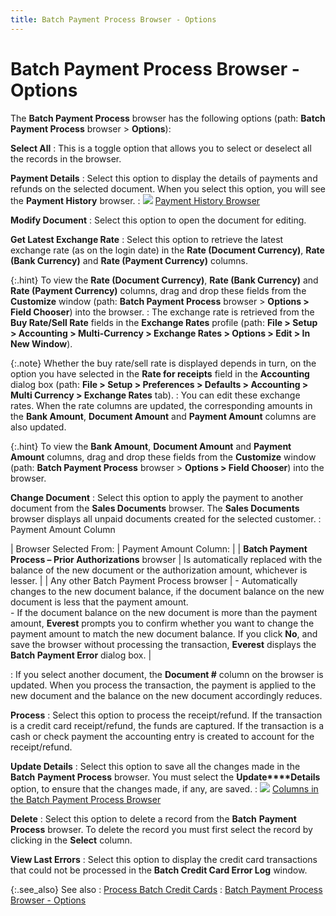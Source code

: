 ```yaml
---
title: Batch Payment Process Browser - Options
---
```


# Batch Payment Process Browser - Options


The **Batch Payment Process** browser  has the following options (path: **Batch 
 Payment Process** browser > **Options**):


**Select All**
: This is a toggle option that allows you to select  or deselect all the records in the browser.


**Payment Details**
: Select this option to display the details of payments  and refunds on the selected document. When you select this option, you  will see the **Payment History** browser.
: ![]({{site.acc_baseurl}}/img/lens.gif) [Payment  History Browser]({{site.sp_chm}}/sales-docs/sales-orders/so-proc/pmts-refunds/payment-history/payment_history.html)


**Modify Document**
: Select this option to open the document for editing.


**Get Latest Exchange Rate**
: Select this option to retrieve the latest exchange  rate (as on the login date) in the **Rate 
 (Document Currency)**, **Rate (Bank 
 Currency)** and **Rate (Payment Currency)**  columns.


{:.hint}
To view the **Rate 
 (Document Currency)**, **Rate (Bank 
 Currency)** and **Rate (Payment Currency)**  columns, drag and drop these fields from the **Customize**  window (path: **Batch Payment Process** browser  > **Options &gt; Field Chooser**)  into the browser.
: The exchange rate is retrieved from the **Buy 
 Rate/Sell Rate** fields in the **Exchange 
 Rates** profile (path: **File &gt; 
 Setup &gt; Accounting &gt; Multi-Currency &gt; Exchange Rates &gt; Options 
 &gt; Edit &gt; In New Window**).


{:.note}
Whether the buy rate/sell rate is displayed  depends in turn, on the option you have selected in the **Rate 
 for receipts** field in the **Accounting** dialog box (path: **File &gt; Setup 
 &gt; Preferences &gt; Defaults &gt; Accounting &gt; Multi Currency &gt; 
 Exchange Rates** tab).
: You can edit these exchange rates. When the rate  columns are updated, the corresponding amounts in the **Bank 
 Amount**, **Document Amount** and  **Payment Amount** columns are also  updated.


{:.hint}
To view the **Bank 
 Amount**, **Document Amount** and  **Payment Amount** columns, drag and  drop these fields from the **Customize**  window (path: **Batch Payment Process** browser  > **Options &gt; Field Chooser**)  into the browser.


**Change Document**
: Select this option to apply the payment to another  document from the **Sales Documents**  browser. The **Sales Documents** browser  displays all unpaid documents created for the selected customer.
: Payment Amount Column


| Browser Selected From: | Payment Amount Column: |
| **Batch Payment Process – Prior Authorizations**  browser | Is automatically  replaced with the balance of the new document or the authorization amount,  whichever is lesser. |
| Any other Batch Payment Process browser | - Automatically changes  to the new document balance, if the document balance on the new document  is less that the payment amount.<br/>- If the document  balance on the new document is more than the payment amount, **Everest**  prompts you to confirm whether you want to change the payment amount to  match the new document balance. If you click **No**,  and save the browser without processing the transaction, **Everest**  displays the **Batch Payment Error**  dialog box. |

: If you select another document, the **Document 
 #** column on the browser is updated. When you process the transaction,  the payment is applied to the new document and the balance on the new  document accordingly reduces.


**Process**
: Select this option to process the receipt/refund.  If the transaction is a credit card receipt/refund, the funds are captured.  If the transaction is a cash or check payment the accounting entry is  created to account for the receipt/refund.


**Update Details**
: Select this option to save all the changes made  in the **Batch** **Payment 
 Process** browser. You must select the **Update****Details** option, to ensure that  the changes made, if any, are saved.
: ![]({{site.acc_baseurl}}/img/lens.gif) [Columns  in the Batch Payment Process Browser]({{site.acc_baseurl}}/misc/columns_in_the_batch_credit_card_process_browser.html)


**Delete**
: Select this option to delete a record from the **Batch** **Payment 
 Process** browser. To delete the record you must first select the  record by clicking in the **Select** column.


**View Last Errors**
: Select this option to display the credit card transactions  that could not be processed in the **Batch 
 Credit Card Error Log** window.


{:.see_also}
See also
: [Process  Batch Credit Cards]({{site.acc_baseurl}}/misc/process_payment_refund_transactions_in_a_batch.html)
: [Batch  Payment Process Browser - Options]({{site.acc_baseurl}}/customer-receipts-and-refunds/batch-payment-processing/batch_credit_card_process_browser_options.html)
